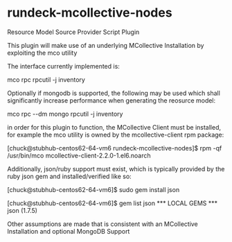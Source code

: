 rundeck-mcollective-nodes
=======

Resource Model Source Provider Script Plugin

This plugin will make use of an underlying MCollective Installation by exploiting the mco utility

The interface currently implemented is:

   mco rpc rpcutil -j inventory

Optionally if mongodb is supported, the following may be used which shall significantly increase performance when generating the reosurce model:

   mco rpc --dm mongo rpcutil -j inventory

in order for this plugin to function, the MCollective Client must be installed, for example the mco utility is owned by the mcollective-client rpm package:

   [chuck@stubhub-centos62-64-vm6 rundeck-mcollective-nodes]$ rpm -qf /usr/bin/mco
   mcollective-client-2.2.0-1.el6.noarch

Additionally, json/ruby support must exist, which is typically provided by the ruby json gem and installed/verified like so:

   [chuck@stubhub-centos62-64-vm6]$   sudo gem install json

   [chuck@stubhub-centos62-64-vm6]$   gem list json
   *** LOCAL GEMS ***
   json (1.7.5)

Other assumptions are made that is consistent with an MCollective Installation  and optional MongoDB Support

